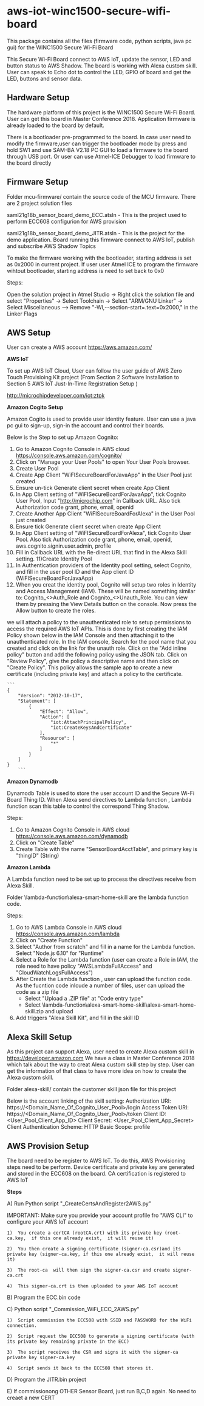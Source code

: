 # aws-iot-winc1500-secure-wifi-board
This package contains all the files (firmware code, python scripts, java pc gui) for the WINC1500 Secure Wi-Fi Board

This Secure Wi-Fi Board connect to AWS IoT, update the sensor, LED and button status to AWS Shadow. 
The board is working with Alexa custom skill.
User can speak to Echo dot to control the LED, GPIO of board and get the LED, buttons and sensor data.

## Hardware Setup

The hardware platform of this project is the WINC1500 Secure Wi-Fi Board. User can get this board in Master Conference 2018. Application firmware is already loaded to the board by default.

There is a bootloader pre-programmed to the board.
In case user need to modify the firmware,user can trigger the bootloader mode by press and hold SW1 and use SAM-BA V2.18 PC GUI to load a firmware to the board through USB port.
Or user can use Atmel-ICE Debugger to load firmware to the board directly

## Firmware Setup

Folder mcu-firmware/ contain the source code of the MCU firmware.
There are 2 project solution files

saml21g18b_sensor_board_demo_ECC.atsln - This is the project used to perform ECC608 configurion for AWS provision

saml21g18b_sensor_board_demo_JITR.atsln - This is the project for the demo application. Board running this firmware connect to AWS IoT, publish and subscribe AWS Shadow Topics

To make the firmware working with the bootloader, starting address is set as 0x2000 in current project.
If user user Atmel ICE to program the firmware wihtout bootloader, starting address is need to set back to 0x0

Steps:

Open the solution project in Atmel Studio -> Right click the solution file and select "Properties" -> Select Toolchain -> Select "ARM/GNU Linker" -> Select Miscellaneous --> Remove "-Wl,--section-start=.text=0x2000," in the Linker Flags

## AWS Setup

User can create a AWS account
https://aws.amazon.com/

**AWS IoT**

To set up AWS IoT Cloud, User can follow the user guide of AWS Zero Touch Provisioing Kit project
(From Section 2 Software Installation to Section 5 AWS IoT Just-In-Time Registration Setup )

http://microchipdeveloper.com/iot:ztpk


**Amazon Cogito Setup**

Amazon Cogito is used to provide user identity feature. User can use a java pc gui to sign-up, sign-in the account and control their boards.

Below is the Step to set up Amazon Cognito:
1) Go to Amazon Cognito Console in AWS cloud
	https://console.aws.amazon.com/cognito/ 
2) Click on "Manage your User Pools" to open Your User Pools browser.
3) Create User Pool
4) Create App Client "WiFISecureBoardForJavaApp" in the User Pool just created
5) Ensure un-tick Generate client secret when create App Client
6) In App Client setting of "WiFISecureBoardForJavaApp", tick Cognito User Pool, Input "http://microchip.com" in Callback URL. Also tick Authorization code grant, phone, email, openid
7) Create Another App Client "WiFISecureBoardForAlexa" in the User Pool just created
8) Ensure tick Generate client secret when create App Client
9) In App Client setting of "WiFISecureBoardForAlexa", tick Cognito User Pool. Also tick Authorization code grant, phone, email, openid, aws.cognito.signin.user.admin, profile
10) Fill in Callback URL with the Re-direct URL that find in the Alexa Skill setting.
11)Create Identity Pool
12) In Authentication providers of the Identity pool setting, select Cognito, and fill in the user pool ID and the App client ID (WiFISecureBoardForJavaApp)
12) When you creat the identity pool, Cognito will setup two roles in Identity and Access Management (IAM). These will be named something similar to: Cognito_<<PoolName>>Auth_Role and Cognito_<<PoolName>>Unauth_Role. You can view them by pressing the View Details button on the console. Now press the Allow button to create the roles.

we will attach a policy to the unauthenticated role to setup permissions to access the required AWS IoT APIs. This is done by first creating the IAM Policy shown below in the IAM Console and then attaching it to the unauthenticated role. In the IAM console, Search for the pool name that you created and click on the link for the unauth role. Click on the "Add inline policy" button and add the following policy using the JSON tab. Click on "Review Policy", give the policy a descriptive name and then click on "Create Policy". This policy allows the sample app to create a new certificate (including private key) and attach a policy to the certificate.

	```
   	{
  		"Version": "2012-10-17",
  		"Statement": [
    		{
      			"Effect": "Allow",
      			"Action": [
        			"iot:AttachPrincipalPolicy",
        			"iot:CreateKeysAndCertificate"
      			],
      			"Resource": [
        			"*"
      			]
    		}
  		]
	}
        ```

**Amazon Dynamodb**

Dynamodb Table is used to store the user account ID and the Secure Wi-Fi Board Thing ID. When Alexa send directives to Lambda function , Lambda function scan this table to control the correspond Thing Shadow.

Steps:
1) Go to Amazon Cognito Console in AWS cloud
	https://console.aws.amazon.com/dynamodb
2) Click on "Create Table" 
3) Create Table with the name "SensorBoardAcctTable", and primary key is "thingID" (String)


**Amazon Lambda**

A Lambda function need to be set up to process the directives receive from Alexa Skill.

Folder \lambda-function\alexa-smart-home-skill are the lambda function code.

Steps:
1. Go to AWS Lambda Console in AWS cloud
	https://console.aws.amazon.com/lambda
2. Click on "Create Function"
3. Select "Author from scratch" and fill in a name for the Lambda function. Select "Node.js 6.10" for "Runtime"
4. Select a Role for the Lambda function 
	(user can create a Role in IAM, the role need to have policy "AWSLambdaFullAccess" and "CloudWatchLogsFullAccess")
5. After Create the Lambda function , user can upload the function code. As the fucntion code inlcude a number of files, user can upload the code as a zip file
	- Select "Upload a .ZIP file" at "Code entry type"
	- Select \lambda-function\alexa-smart-home-skill\alexa-smart-home-skill.zip and upload
6. Add triggers "Alexa Skill Kit", and fill in the skill ID


## Alexa Skill Setup
As this project can support Alexa, user need to create Alexa custom skill in https://developer.amazon.com
We have a class in Master Conference 2018 which talk about the way to creat Alexa custom skill step by step. User can get the information of that class to have more idea on how to create the Alexa custom skill.

Folder alexa-skill/ contain the customer skill json file for this project

Below is the account linking of the skill setting:
Authorization URI: https://<Domain_Name_Of_Cognito_User_Pool>/login
Access Token URI: https://<Domain_Name_Of_Cognito_User_Pool>/token
Client ID: <User_Pool_Client_App_ID>
Client Secret: <User_Pool_Client_App_Secret>
Client Authentication Scheme:  HTTP Basic
Scope: profile

## AWS Provision Setup
The board need to be register to AWS IoT. To do this, AWS Provisioning steps need to be perform.
Device certificate and private key are generated and stored in the ECC608 on the board.
CA certification is registered to AWS IoT

**Steps**

A) Run Python script "_CreateCertsAndRegister2AWS.py" 

IMPORTANT:  Make sure you provide your account profile fro "AWS CLI" to configure your AWS IoT account

	1)  You create a certCA (rootCA.crt) with its private key (root-ca.key,  if this one already exist,  it will reuse it)
	
	2)  You then create a signing certificate (signer-ca.csr)and its private key (signer-ca.key, if this one already exist,  it will reuse it)
	
	3)  The root-ca  will then sign the signer-ca.csr and create signer-ca.crt
	
	4)  This signer-ca.crt is then uploaded to your AWS IoT account
	
B) Program the ECC.bin code
	
C) Python script "_Commission_WiFi_ECC_2AWS.py"

	1)  Script commission the ECC508 with SSID and PASSWORD for the WiFi connection.
	
	2)  Script request the ECC508 to generate a signing certificate (with its private key remaining private in the ECC)
	
	3)  The script receives the CSR and signs it with the signer-ca private key signer-ca.key
	
	4)  Script sends it back to the ECC508 that stores it.
	
D) Program the JITR.bin project 
	
E) If commissionong OTHER Sensor Board, just run B,C,D again.  No need to creaet a new CERT

